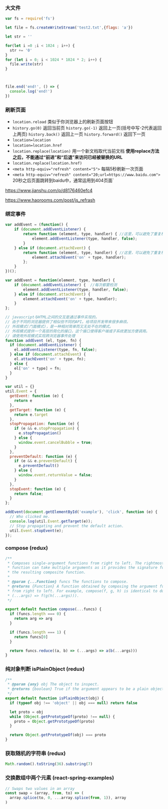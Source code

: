 
### 大文件

```js
var fs = require('fs')

let file = fs.createWriteStream('test2.txt',{flags: 'a'})

let str = ''

for(let i =0 ;i < 1024 ; i++) {
  str += '0'
}
for (let i = 0; i < 1024 * 1024 * 2; i++) {
  file.write(str)
}



file.end('end!', () => {
  console.log('end!')
})

```

### 刷新页面

 * `location.reload` 类似于你浏览器上的刷新页面按钮
 * `history.go(0)` 返回当前页 `history.go(-1)` 返回上一页(括号中写-2代表返回上两页)  `history.back()` 返回上一页  `history.forward()` 返回下一页
 * `location=location`
 * `location=location.href`
 * `location.replace(location)` 用一个新文档取代当前文档 **使用replace方法之后，不能通过“前进”和“后退”来访问已经被替换的URL**
 * `location.replace(location.href)`
 * `<meta http-equiv="refresh" content="5">` 每隔5秒刷新一次页面
 * `<meta http-equiv="refresh" content="20;url=https://www.baidu.com">`  20秒之后页面跳转到baidu中，通常运用到404页面`


https://www.jianshu.com/p/d8176460efc4

https://www.haorooms.com/post/js_refrash

### 绑定事件

```js
var addEvent = (function() {
    if (document.addEventListener) {
        return function (element, type, handler) { //这里，可以避免了重复检测
            element.addEventListener(type, handler, false);
        }
    } else if (document.attachEvent) {
        return function (element, type, handler) { //这里，可以避免了重复检测
            element.attachEvent('on' + type, handler);
        };
    }
})();
```

```js
var addEvent = function(element, type, handler) {
    if (document.addEventListener) {  //每次都要检测
        element.addEventListener(type, handler, false);
    } else if (document.attachEvent) {
        element.attachEvent('on' + type, handler);
    }
};
```

```js
// javascript与HTML之间的交互是通过事件实现的。
// 由于不同的浏览器提供了相似但不同的API。给项目开发带来很多麻烦。
// 外观模式(门面模式)，是一种相对简单而又无处不在的模式。
// 外观模式提供一个高层的简化的接口，这个接口使得客户端或子系统更加方便调用。
// 请使用外观模式实现跨浏览器事件处理
function addEvent (el, type, fn) {
  if (document.addEventListener) {
    el.addEventListener(type, fn, false);
  } else if (document.attachEvent) {
    el.attachEvent('on' + type, fn);
  } else {
    el['on' + type] = fn;
  }
}

var util = {}
util.Event = {
  getEvent: function (e) {
    return e
  },
  getTarget: function (e) {
    return e.target
  },
  stopPropagation: function (e) {
    if (e && e.stopPropagation) {
      e.stopPropagation()
    } else {
      window.event.cancelBubble = true;
    }
  },
  preventDefault: function (e) {
    if (e && e.preventDefault) {
      e.preventDefault()
    } else {
      window.event.returnValue = false;
    }
  },
  stopEvent: function (e) {
    return false;
  }
};

addEvent(document.getElementById('example'), 'click', function (e) {
  // Who clicked me.
  console.log(util.Event.getTarget(e));
  // Stop propagating and prevent the default action.
  util.Event.stopEvent(e);
});

```


### compose (redux)
```js
/**
 * Composes single-argument functions from right to left. The rightmost
 * function can take multiple arguments as it provides the signature for
 * the resulting composite function.
 *
 * @param {...Function} funcs The functions to compose.
 * @returns {Function} A function obtained by composing the argument functions
 * from right to left. For example, compose(f, g, h) is identical to doing
 * (...args) => f(g(h(...args))).
 */

export default function compose(...funcs) {
  if (funcs.length === 0) {
    return arg => arg
  }

  if (funcs.length === 1) {
    return funcs[0]
  }

  return funcs.reduce((a, b) => (...args) => a(b(...args)))
}

```

### 纯对象判断 isPlainObject  (redux)
```js
/**
 * @param {any} obj The object to inspect.
 * @returns {boolean} True if the argument appears to be a plain object.
 */
export default function isPlainObject(obj) {
  if (typeof obj !== 'object' || obj === null) return false

  let proto = obj
  while (Object.getPrototypeOf(proto) !== null) {
    proto = Object.getPrototypeOf(proto)
  }

  return Object.getPrototypeOf(obj) === proto
}

```

### 获取随机的字符串 (redux)

```js
Math.random().toString(36).substring(7)
```

### 交换数组中两个元素 (react-spring-examples)

```js
// Swaps two values in an array
const swap = (array, from, to) => (
  array.splice(to, 0, ...array.splice(from, 1)), array
)
```
